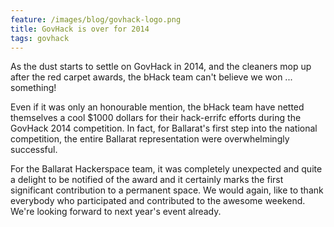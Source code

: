 ```yaml
---
feature: /images/blog/govhack-logo.png
title: GovHack is over for 2014
tags: govhack
---
```

As the dust starts to settle on GovHack in 2014, and the cleaners mop up after the red carpet awards, the bHack team can't believe we won ... something!

<!--more-->

Even if it was only an honourable mention, the bHack team have netted themselves a cool $1000 dollars for their hack-errifc efforts during the GovHack 2014 competition. In fact, for Ballarat's first step into the national competition, the entire Ballarat representation were overwhelmingly successful.

For the Ballarat Hackerspace team, it was completely unexpected and quite a delight to be notified of the award and it certainly marks the first significant contribution to a permanent space. We would again, like to thank everybody who participated and contributed to the awesome weekend. We're looking forward to next year's event already.
